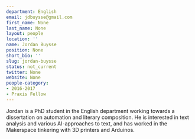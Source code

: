 ```yaml
---
department: English
email: jdbuysse@gmail.com
first_name: None
last_name: None
layout: people
location: ''
name: Jordan Buysse
position: None
short_bio: ''
slug: jordan-buysse
status: not_current
twitter: None
website: None
people-category:
- 2016-2017
- Praxis Fellow
---
```


Jordan is a PhD student in the English department working towards a dissertation on automation and literary composition. He is interested in text analysis and various AI-approaches to text, and has worked in the Makerspace tinkering with 3D printers and Arduinos.
